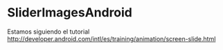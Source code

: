 # SliderImagesAndroid

Estamos siguiendo el tutorial
http://developer.android.com/intl/es/training/animation/screen-slide.html
